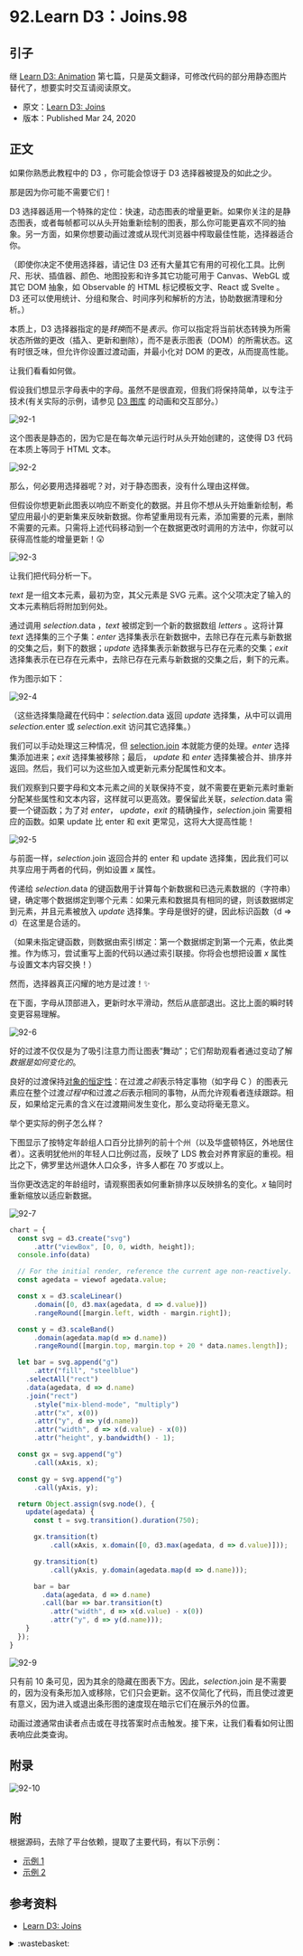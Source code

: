 # 92.Learn D3：Joins.98

## <a name="start"></a> 引子
继 [Learn D3: Animation][url-pre] 第七篇，只是英文翻译，可修改代码的部分用静态图片替代了，想要实时交互请阅读原文。

- 原文：[Learn D3: Joins][url-1]
- 版本：Published Mar 24, 2020

## <a name="title1"></a> 正文
如果你熟悉此教程中的 D3 ，你可能会惊讶于 D3 选择器被提及的如此之少。

那是因为你可能不需要它们！

D3 选择器适用一个特殊的定位：快速，动态图表的增量更新。如果你关注的是静态图表，或者每帧都可以从头开始重新绘制的图表，那么你可能更喜欢不同的抽象。另一方面，如果你想要动画过渡或从现代浏览器中榨取最佳性能，选择器适合你。

（即使你决定不使用选择器，请记住 D3 还有大量其它有用的可视化工具。比例尺、形状、插值器、颜色、地图投影和许多其它功能可用于 Canvas、WebGL 或其它 DOM 抽象，如 Observable 的 HTML 标记模板文字、React 或 Svelte 。D3 还可以使用统计、分组和聚合、时间序列和解析的方法，协助数据清理和分析。）

本质上，D3 选择器指定的是*转换*而不是*表示*。你可以指定将当前状态转换为所需状态所做的更改（插入、更新和删除），而不是表示图表（DOM）的所需状态。这有时很乏味，但允许你设置过渡动画，并最小化对 DOM 的更改，从而提高性能。

让我们看看如何做。

假设我们想显示字母表中的字母。虽然不是很直观，但我们将保持简单，以专注于技术(有关实际的示例，请参见 [D3 图库][url-2] 的动画和交互部分。）

![92-1][url-local-1]

这个图表是静态的，因为它是在每次单元运行时从头开始创建的，这使得 D3 代码在本质上等同于 HTML 文本。

![92-2][url-local-2]

那么，何必要用选择器呢？对，对于静态图表，没有什么理由这样做。

但假设你想更新此图表以响应不断变化的数据。并且你不想从头开始重新绘制，希望应用最小的更新集来反映新数据。你希望重用现有元素，添加需要的元素，删除不需要的元素。只需将上述代码移动到一个在数据更改时调用的方法中，你就可以获得高性能的增量更新！😲

![92-3][url-local-3]

让我们把代码分析一下。

*text* 是一组文本元素，最初为空，其父元素是 SVG 元素。这个父项决定了输入的文本元素稍后将附加到何处。

通过调用 *selection*.data ，*text* 被绑定到一个新的数据数组 *letters* 。这将计算 *text* 选择集的三个子集：*enter* 选择集表示在新数据中，去除已存在元素与新数据的交集之后，剩下的数据；*update* 选择集表示新数据与已存在元素的交集；*exit* 选择集表示在已存在元素中，去除已存在元素与新数据的交集之后，剩下的元素。

作为图示如下：

![92-4][url-local-4]

（这些选择集隐藏在代码中：*selection*.data 返回 *update* 选择集，从中可以调用 *selection*.enter 或 *selection*.exit 访问其它选择集。）

我们可以手动处理这三种情况，但 [selection.join][url-3] 本就能方便的处理。*enter* 选择集添加进来；*exit* 选择集被移除；最后， *update* 和 *enter* 选择集被合并、排序并返回。然后，我们可以为这些加入或更新元素分配属性和文本。

我们观察到只要字母和文本元素之间的关联保持不变，就不需要在更新元素时重新分配某些属性和文本内容，这样就可以更高效。要保留此关联，*selection*.data 需要一个键函数；为了对 *enter*， *update*，*exit* 的精确操作，*selection*.join 需要相应的函数。如果 update 比 enter 和 exit 更常见，这将大大提高性能！

![92-5][url-local-5]

与前面一样，*selection*.join 返回合并的 enter 和 update 选择集，因此我们可以共享应用于两者的代码，例如设置 *x* 属性。

传递给 *selection*.data 的键函数用于计算每个新数据和已选元素数据的（字符串）键，确定哪个数据绑定到哪个元素：如果元素和数据具有相同的键，则该数据绑定到元素，并且元素被放入 *update* 选择集。字母是很好的键，因此标识函数（d => d）在这里是合适的。

（如果未指定键函数，则数据由索引绑定：第一个数据绑定到第一个元素，依此类推。作为练习，尝试重写上面的代码以通过索引联接。你将会也想把设置 *x* 属性与设置文本内容交换！）

然而，选择器真正闪耀的地方是过渡！✨

在下面，字母从顶部进入，更新时水平滑动，然后从底部退出。这比上面的瞬时转变更容易理解。

![92-6][url-local-6]

好的过渡不仅仅是为了吸引注意力而让图表“舞动”；它们帮助观看者通过变动了解*数据是如何变化的*。

良好的过渡保持[对象的恒定性][url-4]：在过渡*之前*表示特定事物（如字母 C ）的图表元素应在整个过渡*过程中*和过渡*之后*表示相同的事物，从而允许观看者连续跟踪。相反，如果给定元素的含义在过渡期间发生变化，那么变动将毫无意义。

举个更实际的例子怎么样？

下图显示了按特定年龄组人口百分比排列的前十个州（以及华盛顿特区，外地居住者）。这表明犹他州的年轻人口比例过高，反映了 LDS 教会对养育家庭的重视。相比之下，佛罗里达州退休人口众多，许多人都在 70 岁或以上。

当你更改选定的年龄组时，请观察图表如何重新排序以反映排名的变化。*x* 轴同时重新缩放以适应新数据。

![92-7][url-local-7]

```js
chart = {
  const svg = d3.create("svg")
      .attr("viewBox", [0, 0, width, height]);
  console.info(data)

  // For the initial render, reference the current age non-reactively.
  const agedata = viewof agedata.value;

  const x = d3.scaleLinear()
      .domain([0, d3.max(agedata, d => d.value)])
      .rangeRound([margin.left, width - margin.right]);

  const y = d3.scaleBand()
      .domain(agedata.map(d => d.name))
      .rangeRound([margin.top, margin.top + 20 * data.names.length]);

  let bar = svg.append("g")
      .attr("fill", "steelblue")
    .selectAll("rect")
    .data(agedata, d => d.name)
    .join("rect")
      .style("mix-blend-mode", "multiply")
      .attr("x", x(0))
      .attr("y", d => y(d.name))
      .attr("width", d => x(d.value) - x(0))
      .attr("height", y.bandwidth() - 1);

  const gx = svg.append("g")
      .call(xAxis, x);

  const gy = svg.append("g")
      .call(yAxis, y);

  return Object.assign(svg.node(), {
    update(agedata) {
      const t = svg.transition().duration(750);

      gx.transition(t)
          .call(xAxis, x.domain([0, d3.max(agedata, d => d.value)]));

      gy.transition(t)
          .call(yAxis, y.domain(agedata.map(d => d.name)));

      bar = bar
        .data(agedata, d => d.name)
        .call(bar => bar.transition(t)
          .attr("width", d => x(d.value) - x(0))
          .attr("y", d => y(d.name)));
    }
  });
}
```

![92-9][url-local-9]

只有前 10 条可见，因为其余的隐藏在图表下方。因此，*selection*.join 是不需要的，因为没有条形加入或移除，它们只会更新。这不仅简化了代码，而且使过渡更有意义，因为进入或退出条形图的速度现在暗示它们在展示外的位置。

动画过渡通常由读者点击或在寻找答案时点击触发。接下来，让我们看看如何让图表响应此类查询。
## 附录

![92-10][url-local-10]

## 附
根据源码，去除了平台依赖，提取了主要代码，有以下示例：
- [示例 1][url-5]
- [示例 2][url-6]


## <a name="reference"></a> 参考资料
- [Learn D3: Joins][url-1]

[url-pre]:https://github.com/XXHolic/blog/issues/97
[url-1]:https://observablehq.com/@d3/learn-d3-joins?collection=@d3/learn-d3
[url-2]:https://observablehq.com/@d3/gallery
[url-3]:https://observablehq.com/@d3/selection-join
[url-4]:https://bost.ocks.org/mike/constancy/

[url-5]:https://xxholic.github.io/lab/blog/92/index.html
[url-6]:https://xxholic.github.io/lab/blog/92/index2.html


[url-local-1]:./images/92/1.png
[url-local-2]:./images/92/2.png
[url-local-3]:./images/92/3.png
[url-local-4]:./images/92/4.png
[url-local-5]:./images/92/5.png
[url-local-6]:./images/92/6.png
[url-local-7]:./images/92/7.png
[url-local-8]:./images/92/8.png
[url-local-9]:./images/92/9.png
[url-local-10]:./images/92/10.png

<details>
<summary>:wastebasket:</summary>

《巫师 3》主线剧情一般难度完成，最后触发的是个悲剧结局。

再去看了别人的攻略，才发现前面很多任务的选择都影响到了这个结局。

自己之前自认为正当的选择，到最后却导致悲剧收场。

心情还是有些郁闷的，在做选择的时候明显的代入了自己的理念。


</details>

